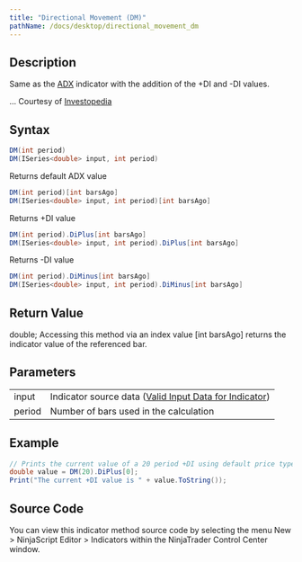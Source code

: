 ```yaml
---
title: "Directional Movement (DM)"
pathName: /docs/desktop/directional_movement_dm
---
```


## Description

Same as the [ADX](/docs/desktop/average_directional_index_adx) indicator with the addition of the +DI and -DI values.

... Courtesy of [Investopedia](http://www.investopedia.com/terms/d/dmi.asp)

## Syntax

```csharp
DM(int period)
DM(ISeries<double> input, int period)
```

Returns default ADX value

```csharp
DM(int period)[int barsAgo]
DM(ISeries<double> input, int period)[int barsAgo]
```

Returns +DI value

```csharp
DM(int period).DiPlus[int barsAgo]
DM(ISeries<double> input, int period).DiPlus[int barsAgo]
```

Returns -DI value

```csharp
DM(int period).DiMinus[int barsAgo]
DM(ISeries<double> input, int period).DiMinus[int barsAgo]
```

## Return Value

double; Accessing this method via an index value [int barsAgo] returns the indicator value of the referenced bar.

## Parameters

|  |  |
| --- | --- |
| input | Indicator source data ([Valid Input Data for Indicator](/docs/desktop/valid_input_data_for_indicator)) |
| period | Number of bars used in the calculation |

## Example

```csharp
// Prints the current value of a 20 period +DI using default price type
double value = DM(20).DiPlus[0];
Print("The current +DI value is " + value.ToString());
```

## Source Code

You can view this indicator method source code by selecting the menu New > NinjaScript Editor > Indicators within the NinjaTrader Control Center window.
